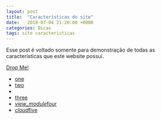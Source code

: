 ```yaml
---
layout: post
title:  "Características do site"
date:   2018-07-04 21:20:00 +0000
categories: Dicas
tags: site caracteristicas
---
```


Esse post é voltado somente para demonstração de todas as características que este website possui.


 <!-- Dropdown Trigger -->
 <a class='dropdown-button btn' data-belloworigin="true" href='#' data-activates='dropdown1'>Drop Me!</a>

 <!-- Dropdown Structure -->
 <ul id='dropdown1' class='dropdown-content'>
   <li><a href="#!">one</a></li>
   <li><a href="#!">two</a></li>
   <li class="divider" tabindex="-1"></li>
   <li><a href="#!">three</a></li>
   <li><a href="#!"><i class="material-icons">view_module</i>four</a></li>
   <li><a href="#!"><i class="material-icons">cloud</i>five</a></li>
 </ul>
 
<script>
$('.dropdown-button').dropdown();
</script>
